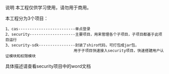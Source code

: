 说明
本工程仅供学习使用，请勿用于商用。

本工程分为3个项目：

    1、cas-------------------------单点登录
    2、security--------------------主要项目，用来管理各个子项目，子项目都基于此项目运行
    3、security-sdk----------------封装了shiro代码，可打包成jar包，
                                  用于子项目快速接入security项目，快速搭建用户认证模块和权限模块

具体描述请查看security项目中的word文档
